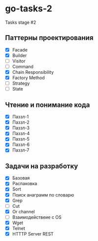 # go-tasks-2

Tasks stage #2

## Паттерны проектирования

- [x] Facade
- [x] Builder
- [ ] Visitor
- [ ] Command
- [x] Chain Responsibility
- [x] Factory Method
- [ ] Strategy
- [ ] State

## Чтение и понимание кода

- [x] Паззл-1  
- [x] Паззл-2
- [x] Паззл-3
- [x] Паззл-4
- [x] Паззл-5
- [x] Паззл-6
- [x] Паззл-7

## Задачи на разработку

- [x] Базовая
- [x] Распаковка
- [x] Sort
- [x] Поиск анаграмм по словарю
- [x] Grep
- [ ] Cut
- [x] Or channel
- [ ] Взаимодействеие с OS
- [x] Wget
- [x] Telnet
- [x] HTTTP Server REST
